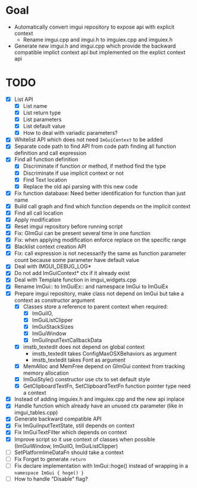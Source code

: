 # Goal
- Automatically convert imgui repository to expose api with explicit context
  - Rename imgui.cpp and imgui.h to imguiex.cpp and imguiex.h
- Generate new imgui.h and imgui.cpp which provide the backward compatible implict context api but implemented on the explict context api

# TODO

- [X] List API
  - [X] List name
  - [X] List return type
  - [X] List parameters
  - [X] List default value
  - [X] How to deal with variadic parameters?
- [X] Whitelist API which does not need `ImGuiContext` to be added
- [X] Separate code path to find API from code path finding all function definition and call expression
- [X] Find all function definition
  - [X] Discriminate if function or method, if method find the type
  - [X] Discriminate if use implicit context or not
  - [X] Find Text location
  - [X] Replace the old api parsing with this new code
- [X] Fix function database: Need better identification for function than just name
- [X] Build call graph and find which function depends on the implicit context
- [X] Find all call location
- [X] Apply modification
- [X] Reset imgui repository before running script
- [X] Fix: GImGui can be present several time in one function
- [X] Fix: when applying modification enforce replace on the specific range
- [X] Blacklist context creation API
- [X] Fix: call expression is not necessarify the same as function parameter count because some parameter have default value
- [X] Deal with IMGUI_DEBUG_LOG*
- [X] Do not add ImGuiContext* ctx if it already exist
- [X] Deal with Template function in imgui_widgets.cpp
- [X] Rename ImGui:: to ImGuiEx:: and namespace ImGui to ImGuiEx
- [X] Prepare imgui repository, make class not depend on ImGui but take a context as constructor argument
    - [X] Classes store a reference to parent context when required: 
       - [X] ImGuiIO, 
       - [X] ImGuiListClipper
       - [X] ImGuiStackSizes
       - [X] ImGuiWindow
       - [X] ImGuiInputTextCallbackData
    - [X] imstb_textedit does not depend on global context
       - imstb_textedit takes ConfigMaxOSXBehaviors as argument
       - imstb_textedit takes Font as argument
    - [X] MemAlloc and MemFree depend on GImGui context from tracking memory allocation
    - [X] ImGuiStyle() constructor use ctx to set default style
    - [X] GetClipboardTextFn, SetClipboardTextFn function pointer type need a context
- [X] Instead of adding imguiex.h and imguiex.cpp and the new api inplace
- [X] Handle function which already have an unused ctx parameter (like in imgui_tables.cpp)
- [X] Generate backward compatible API
- [X] Fix ImGuiInputTextState, still depends on context
- [X] Fix ImGuiTextFilter which depends on context
- [X] Improve script so it use context of classes when possible (ImGuiWindow, ImGuiIO, ImGuiListClipper)
- [ ] SetPlatformImeDataFn should take a context
- [ ] Fix Forget to generate `return`
- [ ] Fix declare implementation with ImGui::hoge() instead of wrapping in a `namespace ImGui { hoge() }`
- [ ] How to handle "Disable" flag?